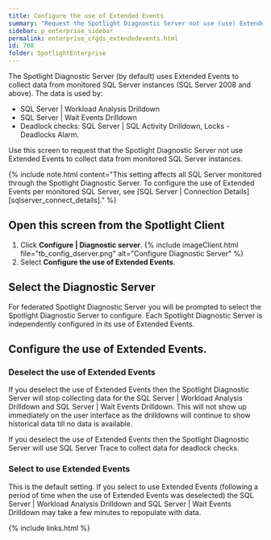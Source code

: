 ```yaml
---
title: Configure the use of Extended Events
summary: "Request the Spotlight Diagnostic Server not use (use) Extended Events to collect data from monitored SQL Server instances (SQL Server 2008 and above)"
sidebar: p_enterprise_sidebar
permalink: enterprise_cfgds_extendedevents.html
id: 708
folder: SpotlightEnterprise
---
```



The Spotlight Diagnostic Server (by default) uses Extended Events to collect data from monitored SQL Server instances (SQL Server 2008 and above). The data is used by:

* SQL Server \| Workload Analysis Drilldown
* SQL Server \| Wait Events Drilldown
* Deadlock checks: SQL Server \| SQL Activity Drilldown, Locks - Deadlocks Alarm.

Use this screen to request that the Spotlight Diagnostic Server not use Extended Events to collect data from monitored SQL Server instances.

{% include note.html content="This setting affects all SQL Server monitored through the Spotlight Diagnostic Server. To configure the use of Extended Events per monitored SQL Server, see [SQL Server \| Connection Details][sqlserver_connect_details]." %}

## Open this screen from the Spotlight Client

1. Click **Configure \| Diagnostic server**.
   {% include imageClient.html file="tb_config_dserver.png" alt="Configure Diagnostic Server" %}
2. Select **Configure the use of Extended Events**.

## Select the Diagnostic Server

For federated Spotlight Diagnostic Server you will be prompted to select the Spotlight Diagnostic Server to configure. Each Spotlight Diagnostic Server is independently configured in its use of Extended Events.

## Configure the use of Extended Events.

### Deselect the use of Extended Events

If you deselect the use of Extended Events then the Spotlight Diagnostic Server will stop collecting data for the SQL Server \| Workload Analysis Drilldown and SQL Server \| Wait Events Drilldown. This will not show up immediately on the user interface as the drilldowns will continue to show historical data till no data is available.

If you deselect the use of Extended Events then the Spotlight Diagnostic Server will use SQL Server Trace to collect data for deadlock checks.

### Select to use Extended Events

This is the default setting. If you select to use Extended Events (following a period of time when the use of Extended Events was deselected) the SQL Server \| Workload Analysis Drilldown and SQL Server \| Wait Events Drilldown may take a few minutes to repopulate with data.


{% include links.html %}

